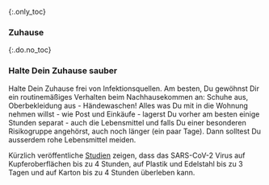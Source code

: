 {:.only_toc}
### Zuhause

{:.do.no_toc}
### Halte Dein Zuhause sauber

Halte Dein Zuhause frei von Infektionsquellen.
Am besten, Du gewöhnst Dir ein routinemäßiges  Verhalten beim Nachhausekommen an: Schuhe aus, Oberbekleidung aus - Händewaschen!
Alles was Du mit in die Wohnung nehmen willst - wie Post und Einkäufe - lagerst Du vorher am besten einige Stunden separat - auch die Lebensmittel und falls Du einer besonderen Risikogruppe angehörst, auch noch länger \(ein paar Tage\). Dann solltest Du ausserdem rohe Lebensmittel meiden.

Kürzlich veröffentliche [Studien](https://www.medrxiv.org/content/10.1101/2020.03.09.20033217v1.full.pdf) zeigen, dass das SARS-CoV-2 Virus auf Kupferoberflächen bis zu 4 Stunden, auf Plastik und Edelstahl bis zu 3 Tagen und  auf Karton bis zu 4 Stunden überleben kann.
